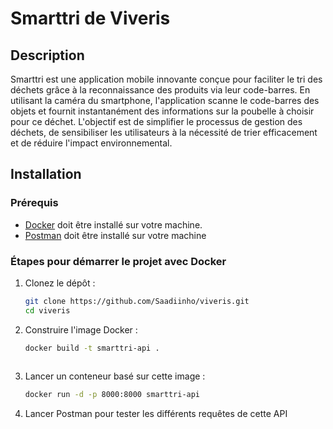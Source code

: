 # Smarttri de Viveris

## Description
Smarttri est une application mobile innovante conçue pour faciliter le tri des déchets grâce à la reconnaissance des produits via leur code-barres. En utilisant la caméra du smartphone, l'application scanne le code-barres des objets et fournit instantanément des informations sur la poubelle à choisir pour ce déchet. L'objectif est de simplifier le processus de gestion des déchets, de sensibiliser les utilisateurs à la nécessité de trier efficacement et de réduire l'impact environnemental.

## Installation

### Prérequis
- [Docker](https://www.docker.com/) doit être installé sur votre machine.
- [Postman](https://www.postman.com/) doit être installé sur votre machine

### Étapes pour démarrer le projet avec Docker

1. Clonez le dépôt :
   ```bash
   git clone https://github.com/Saadiinho/viveris.git
   cd viveris

2. Construire l'image Docker :
   ```bash
   docker build -t smarttri-api .
 
3. Lancer un conteneur basé sur cette image :
   ```bash
   docker run -d -p 8000:8000 smarttri-api

5. Lancer Postman pour tester les différents requêtes de cette API 
